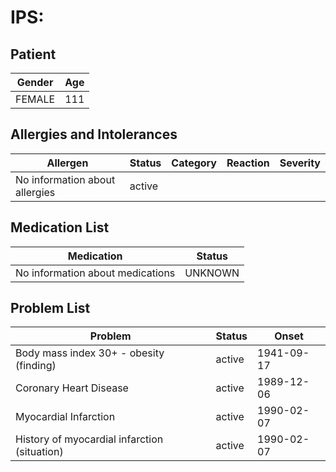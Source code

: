 # IPS:

## Patient

|Gender|Age|
|---|---|
|FEMALE|111|

## Allergies and Intolerances

|Allergen|Status|Category|Reaction|Severity|
|---|---|---|---|---|
|No information about allergies|active||||

## Medication List

|Medication|Status|
|---|---|
|No information about medications|UNKNOWN|

## Problem List

|Problem|Status|Onset|
|---|---|---|
|Body mass index 30+ - obesity (finding)|active|1941-09-17|
|Coronary Heart Disease|active|1989-12-06|
|Myocardial Infarction|active|1990-02-07|
|History of myocardial infarction (situation)|active|1990-02-07|
